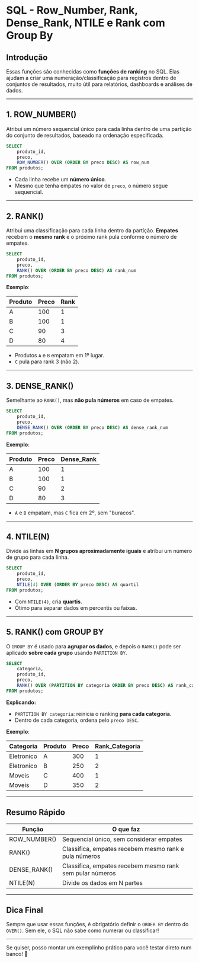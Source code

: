 # SQL - Row_Number, Rank, Dense_Rank, NTILE e Rank com Group By

## Introdução
Essas funções são conhecidas como **funções de ranking** no SQL. Elas ajudam a criar uma numeração/classificação para registros dentro de conjuntos de resultados, muito útil para relatórios, dashboards e análises de dados.

---

## 1. ROW_NUMBER()

Atribui um número sequencial único para cada linha dentro de uma partíção do conjunto de resultados, baseado na ordenação especificada.

```sql
SELECT
    produto_id,
    preco,
    ROW_NUMBER() OVER (ORDER BY preco DESC) AS row_num
FROM produtos;
```

- Cada linha recebe um **número único**.
- Mesmo que tenha empates no valor de `preco`, o número segue sequencial.

---

## 2. RANK()

Atribui uma classificação para cada linha dentro da partíção. **Empates** recebem o **mesmo rank** e o próximo rank pula conforme o número de empates.

```sql
SELECT
    produto_id,
    preco,
    RANK() OVER (ORDER BY preco DESC) AS rank_num
FROM produtos;
```

**Exemplo**:

| Produto | Preco | Rank |
|--------|------|------|
| A | 100 | 1 |
| B | 100 | 1 |
| C | 90 | 3 |
| D | 80 | 4 |

- Produtos `A` e `B` empatam em 1º lugar.
- `C` pula para rank 3 (não 2).

---

## 3. DENSE_RANK()

Semelhante ao `RANK()`, mas **não pula números** em caso de empates.

```sql
SELECT
    produto_id,
    preco,
    DENSE_RANK() OVER (ORDER BY preco DESC) AS dense_rank_num
FROM produtos;
```

**Exemplo**:

| Produto | Preco | Dense_Rank |
|--------|------|------------|
| A | 100 | 1 |
| B | 100 | 1 |
| C | 90 | 2 |
| D | 80 | 3 |

- `A` e `B` empatam, mas `C` fica em 2º, sem "buracos".

---

## 4. NTILE(N)

Divide as linhas em **N grupos aproximadamente iguais** e atribui um número de grupo para cada linha.

```sql
SELECT
    produto_id,
    preco,
    NTILE(4) OVER (ORDER BY preco DESC) AS quartil
FROM produtos;
```

- Com `NTILE(4)`, cria **quartis**.
- Ótimo para separar dados em percentis ou faixas.

---

## 5. RANK() com GROUP BY

O `GROUP BY` é usado para **agrupar os dados**, e depois o `RANK()` pode ser aplicado **sobre cada grupo** usando `PARTITION BY`.

```sql
SELECT
    categoria,
    produto_id,
    preco,
    RANK() OVER (PARTITION BY categoria ORDER BY preco DESC) AS rank_categoria
FROM produtos;
```

**Explicando:**
- `PARTITION BY categoria`: reinicia o ranking **para cada categoria**.
- Dentro de cada categoria, ordena pelo `preco DESC`.

**Exemplo**:

| Categoria | Produto | Preco | Rank_Categoria |
|-----------|---------|-------|----------------|
| Eletronico | A | 300 | 1 |
| Eletronico | B | 250 | 2 |
| Moveis | C | 400 | 1 |
| Moveis | D | 350 | 2 |

---

## Resumo Rápido

| Função | O que faz |
|------|------------|
| ROW_NUMBER() | Sequencial único, sem considerar empates |
| RANK() | Classifica, empates recebem mesmo rank e pula números |
| DENSE_RANK() | Classifica, empates recebem mesmo rank sem pular números |
| NTILE(N) | Divide os dados em N partes |

---

## Dica Final
Sempre que usar essas funções, é obrigatório definir o `ORDER BY` dentro do `OVER()`. Sem ele, o SQL não sabe como numerar ou classificar!

---

Se quiser, posso montar um exemplinho prático para você testar direto num banco! 🚀

